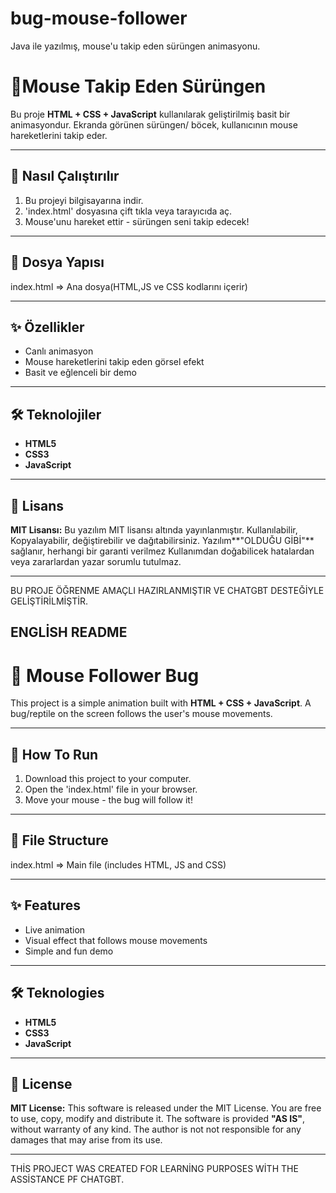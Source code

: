# bug-mouse-follower
Java ile yazılmış, mouse'u takip eden sürüngen animasyonu.

# 🐛Mouse Takip Eden Sürüngen

Bu proje **HTML + CSS + JavaScript** kullanılarak geliştirilmiş basit bir animasyondur.
Ekranda görünen sürüngen/ böcek, kullanıcının mouse hareketlerini takip eder.

---

## 🚀 Nasıl Çalıştırılır
1. Bu projeyi bilgisayarına indir.
2. 'index.html' dosyasına çift tıkla veya tarayıcıda aç.
3. Mouse'unu hareket ettir - sürüngen seni takip edecek!

---

## 📂 Dosya Yapısı

index.html => Ana dosya(HTML,JS ve CSS kodlarını içerir)

---

## ✨ Özellikler
- Canlı animasyon
- Mouse hareketlerini takip eden görsel efekt
- Basit ve eğlenceli bir demo

---

##  🛠️ Teknolojiler
- **HTML5**
- **CSS3**
- **JavaScript**

---

## 📜 Lisans
**MIT Lisansı:**
Bu yazılım MIT lisansı altında yayınlanmıştır. Kullanılabilir, Kopyalayabilir, değiştirebilir ve dağıtabilirsiniz.
Yazılım**"OLDUĞU GİBİ"** sağlanır, herhangi bir garanti verilmez 
Kullanımdan doğabilicek hatalardan veya zararlardan yazar sorumlu tutulmaz.

----

BU PROJE ÖĞRENME AMAÇLI HAZIRLANMIŞTIR VE CHATGBT DESTEĞİYLE GELİŞTİRİLMİŞTİR.

## ENGLİSH README
# 🐛 Mouse Follower Bug
This project is a simple animation built with **HTML + CSS + JavaScript**.
A bug/reptile on the screen follows the user's mouse movements.

---

## 🚀 How To Run
1. Download this project to your computer.
2. Open the 'index.html' file in your browser.
3. Move your mouse - the bug will follow it!

---

## 📂 File Structure
index.html => Main file (includes HTML, JS and CSS)

---

## ✨ Features
- Live animation
- Visual effect that follows mouse movements
- Simple and fun demo

---

##  🛠️ Teknologies
- **HTML5**
- **CSS3**
- **JavaScript**

---

## 📜 License
**MIT License:**
This software is released under the MIT License. You are free to use, copy, modify and distribute it.
The software is provided **"AS IS"**, without warranty of any kind.
The author is not not responsible for any damages that may arise from its use.

---

THİS PROJECT WAS CREATED FOR LEARNİNG PURPOSES WİTH THE ASSİSTANCE PF CHATGBT.

